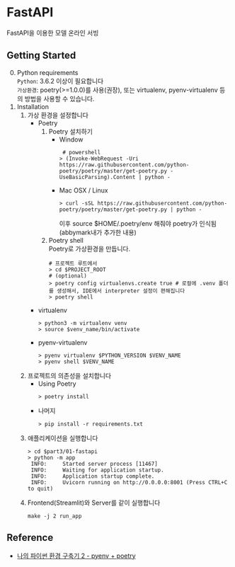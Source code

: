 # FastAPI
FastAPI을 이용한 모델 온라인 서빙 

## Getting Started
0. Python requirements  
   `Python`: 3.6.2 이상이 필요합니다  
   `가상환경`: poetry(>=1.0.0)를 사용(권장), 또는 virtualenv, pyenv-virtualenv 등의 방법을 사용할 수 있습니다.
1. Installation
   1. 가상 환경을 설정합니다
      - Poetry
         1. Poetry 설치하기
            - Window
              ```shell
               # powershell
              > (Invoke-WebRequest -Uri https://raw.githubusercontent.com/python-poetry/poetry/master/get-poetry.py -UseBasicParsing).Content | python -
              ```
            - Mac OSX / Linux
              ```shell
              > curl -sSL https://raw.githubusercontent.com/python-poetry/poetry/master/get-poetry.py | python -
              ```
              이후 source $HOME/.poetry/env 해줘야 poetry가 인식됨(abbymark내가 추가한 내용)
         2. Poetry shell  
            Poetry로 가상환경을 만듭니다. 
            ```shell
            # 프로젝트 루트에서
            > cd $PROJECT_ROOT
            # (optional)
            > poetry config virtualenvs.create true # 로컬에 .venv 폴더를 생성해서, IDE에서 interpreter 설정이 편해집니다
            > poetry shell
            ```
      - virtualenv
        ```shell
        > python3 -m virtualenv venv
        > source $venv_name/bin/activate
        ```
      - pyenv-virtualenv
        ```shell
        > pyenv virtualenv $PYTHON_VERSION $VENV_NAME
        > pyenv shell $VENV_NAME
        ```
   2. 프로젝트의 의존성을 설치합니다
      - Using Poetry
        ```shell
        > poetry install
        ```
      - 나머지
        ```shell
        > pip install -r requirements.txt 
        ``` 
   3. 애플리케이션을 실행합니다
      ```shell
      > cd $part3/01-fastapi
      > python -m app
       INFO:     Started server process [11467]
       INFO:     Waiting for application startup.
       INFO:     Application startup complete.
       INFO:     Uvicorn running on http://0.0.0.0:8001 (Press CTRL+C to quit)

      ```  
   4. Frontend(Streamlit)와 Server를 같이 실행합니다
      ```shell
      make -j 2 run_app
      ```


## Reference
- [나의 파이썬 환경 구축기 2 - pyenv + poetry](https://dailyheumsi.tistory.com/244?category=799302)
